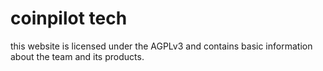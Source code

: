 # coinpilot tech
this website is licensed under the AGPLv3 and contains basic information about the team and its products.